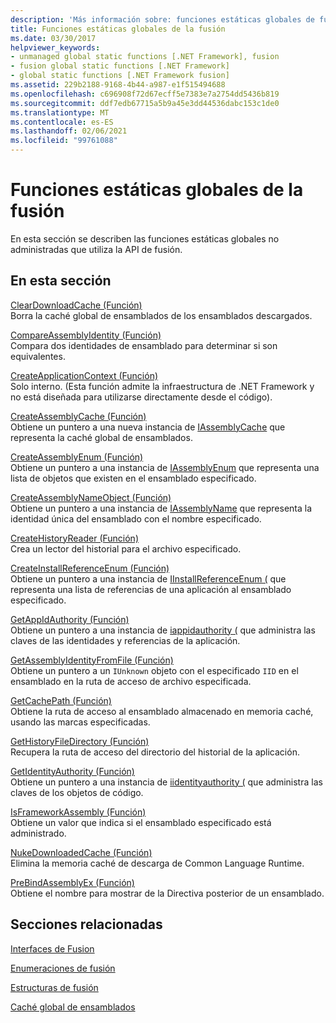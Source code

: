 ```yaml
---
description: 'Más información sobre: funciones estáticas globales de fusión'
title: Funciones estáticas globales de la fusión
ms.date: 03/30/2017
helpviewer_keywords:
- unmanaged global static functions [.NET Framework], fusion
- fusion global static functions [.NET Framework]
- global static functions [.NET Framework fusion]
ms.assetid: 229b2188-9168-4b44-a987-e1f515494688
ms.openlocfilehash: c696908f72d67ecff5e7383e7a2754dd5436b819
ms.sourcegitcommit: ddf7edb67715a5b9a45e3dd44536dabc153c1de0
ms.translationtype: MT
ms.contentlocale: es-ES
ms.lasthandoff: 02/06/2021
ms.locfileid: "99761088"
---
```

# <a name="fusion-global-static-functions"></a>Funciones estáticas globales de la fusión

En esta sección se describen las funciones estáticas globales no administradas que utiliza la API de fusión.  
  
## <a name="in-this-section"></a>En esta sección  

 [ClearDownloadCache (Función)](cleardownloadcache-function.md)  
 Borra la caché global de ensamblados de los ensamblados descargados.  
  
 [CompareAssemblyIdentity (Función)](compareassemblyidentity-function.md)  
 Compara dos identidades de ensamblado para determinar si son equivalentes.  
  
 [CreateApplicationContext (Función)](createapplicationcontext-function.md)  
 Solo interno. (Esta función admite la infraestructura de .NET Framework y no está diseñada para utilizarse directamente desde el código).  
  
 [CreateAssemblyCache (Función)](createassemblycache-function.md)  
 Obtiene un puntero a una nueva instancia de [IAssemblyCache](iassemblycache-interface.md) que representa la caché global de ensamblados.  
  
 [CreateAssemblyEnum (Función)](createassemblyenum-function.md)  
 Obtiene un puntero a una instancia de [IAssemblyEnum](iassemblyenum-interface.md) que representa una lista de objetos que existen en el ensamblado especificado.  
  
 [CreateAssemblyNameObject (Función)](createassemblynameobject-function.md)  
 Obtiene un puntero a una instancia de [IAssemblyName](iassemblyname-interface.md) que representa la identidad única del ensamblado con el nombre especificado.  
  
 [CreateHistoryReader (Función)](createhistoryreader-function.md)  
 Crea un lector del historial para el archivo especificado.  
  
 [CreateInstallReferenceEnum (Función)](createinstallreferenceenum-function.md)  
 Obtiene un puntero a una instancia de [IInstallReferenceEnum (](iinstallreferenceenum-interface.md) que representa una lista de referencias de una aplicación al ensamblado especificado.  
  
 [GetAppIdAuthority (Función)](getappidauthority-function.md)  
 Obtiene un puntero a una instancia de [iappidauthority (](iappidauthority-interface.md) que administra las claves de las identidades y referencias de la aplicación.  
  
 [GetAssemblyIdentityFromFile (Función)](getassemblyidentityfromfile-function.md)  
 Obtiene un puntero a un `IUnknown` objeto con el especificado `IID` en el ensamblado en la ruta de acceso de archivo especificada.  
  
 [GetCachePath (Función)](getcachepath-function.md)  
 Obtiene la ruta de acceso al ensamblado almacenado en memoria caché, usando las marcas especificadas.  
  
 [GetHistoryFileDirectory (Función)](gethistoryfiledirectory-function.md)  
 Recupera la ruta de acceso del directorio del historial de la aplicación.  
  
 [GetIdentityAuthority (Función)](getidentityauthority-function.md)  
 Obtiene un puntero a una instancia de [iidentityauthority (](iidentityauthority-interface.md) que administra las claves de los objetos de código.  
  
 [IsFrameworkAssembly (Función)](isframeworkassembly-function.md)  
 Obtiene un valor que indica si el ensamblado especificado está administrado.  
  
 [NukeDownloadedCache (Función)](nukedownloadedcache-function.md)  
 Elimina la memoria caché de descarga de Common Language Runtime.  
  
 [PreBindAssemblyEx (Función)](prebindassemblyex-function.md)  
 Obtiene el nombre para mostrar de la Directiva posterior de un ensamblado.  
  
## <a name="related-sections"></a>Secciones relacionadas  

 [Interfaces de Fusion](fusion-interfaces.md)  
  
 [Enumeraciones de fusión](fusion-enumerations.md)  
  
 [Estructuras de fusión](fusion-structures.md)  
  
 [Caché global de ensamblados](../../app-domains/gac.md)
